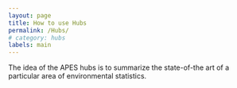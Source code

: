 ```yaml
---
layout: page
title: How to use Hubs
permalink: /Hubs/
# category: hubs
labels: main
---
```



The idea of the APES hubs is to summarize the state-of-the art of a particular area of environmental statistics.
